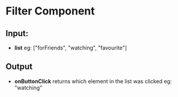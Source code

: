 # Filter Component
## Input:
- **list** eg: ["forFriends", "watching", "favourite"]

## Output
- **onButtonClick** returns which element in the list was clicked eg: "watching"

